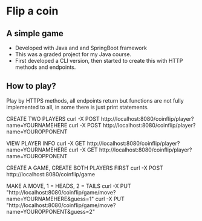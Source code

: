 # Flip a coin

## A simple game
- Developed with Java and and SpringBoot framework
- This was a graded project for my Java course.
- First developed a CLI version, then started to create this with HTTP methods and endpoints.

## How to play? 
Play by HTTPS methods, all endpoints return but functions are not fully implemented to all, in some there is just print statements.

CREATE TWO PLAYERS
curl -X POST http://localhost:8080/coinflip/player?name=YOURNAMEHERE
curl -X POST http://localhost:8080/coinflip/player?name=YOUROPPONENT

VIEW PLAYER INFO
curl -X GET http://localhost:8080/coinflip/player?name=YOURNAMEHERE
curl -X GET http://localhost:8080/coinflip/player?name=YOUROPPONENT

CREATE A GAME, CREATE BOTH PLAYERS FIRST
curl -X POST http://localhost:8080/coinflip/game

MAKE A MOVE, 1 = HEADS, 2 = TAILS
curl -X PUT "http://localhost:8080/coinflip/game/move?name=YOURNAMEHERE&guess=1"
curl -X PUT "http://localhost:8080/coinflip/game/move?name=YOUROPPONENT&guess=2"